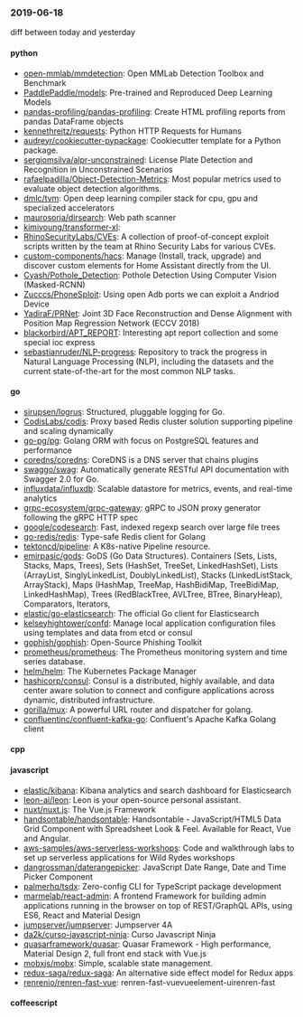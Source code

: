 ### 2019-06-18
diff between today and yesterday

#### python
* [open-mmlab/mmdetection](https://github.com/open-mmlab/mmdetection): Open MMLab Detection Toolbox and Benchmark
* [PaddlePaddle/models](https://github.com/PaddlePaddle/models): Pre-trained and Reproduced Deep Learning Models 
* [pandas-profiling/pandas-profiling](https://github.com/pandas-profiling/pandas-profiling): Create HTML profiling reports from pandas DataFrame objects
* [kennethreitz/requests](https://github.com/kennethreitz/requests): Python HTTP Requests for Humans 
* [audreyr/cookiecutter-pypackage](https://github.com/audreyr/cookiecutter-pypackage): Cookiecutter template for a Python package.
* [sergiomsilva/alpr-unconstrained](https://github.com/sergiomsilva/alpr-unconstrained): License Plate Detection and Recognition in Unconstrained Scenarios
* [rafaelpadilla/Object-Detection-Metrics](https://github.com/rafaelpadilla/Object-Detection-Metrics): Most popular metrics used to evaluate object detection algorithms.
* [dmlc/tvm](https://github.com/dmlc/tvm): Open deep learning compiler stack for cpu, gpu and specialized accelerators
* [maurosoria/dirsearch](https://github.com/maurosoria/dirsearch): Web path scanner
* [kimiyoung/transformer-xl](https://github.com/kimiyoung/transformer-xl): 
* [RhinoSecurityLabs/CVEs](https://github.com/RhinoSecurityLabs/CVEs): A collection of proof-of-concept exploit scripts written by the team at Rhino Security Labs for various CVEs.
* [custom-components/hacs](https://github.com/custom-components/hacs): Manage (Install, track, upgrade) and discover custom elements for Home Assistant directly from the UI.
* [Cyash/Pothole_Detection](https://github.com/Cyash/Pothole_Detection): Pothole Detection Using Computer Vision (Masked-RCNN)
* [Zucccs/PhoneSploit](https://github.com/Zucccs/PhoneSploit): Using open Adb ports we can exploit a Andriod Device
* [YadiraF/PRNet](https://github.com/YadiraF/PRNet): Joint 3D Face Reconstruction and Dense Alignment with Position Map Regression Network (ECCV 2018)
* [blackorbird/APT_REPORT](https://github.com/blackorbird/APT_REPORT): Interesting apt report collection and some special ioc express
* [sebastianruder/NLP-progress](https://github.com/sebastianruder/NLP-progress): Repository to track the progress in Natural Language Processing (NLP), including the datasets and the current state-of-the-art for the most common NLP tasks.

#### go
* [sirupsen/logrus](https://github.com/sirupsen/logrus): Structured, pluggable logging for Go.
* [CodisLabs/codis](https://github.com/CodisLabs/codis): Proxy based Redis cluster solution supporting pipeline and scaling dynamically
* [go-pg/pg](https://github.com/go-pg/pg): Golang ORM with focus on PostgreSQL features and performance
* [coredns/coredns](https://github.com/coredns/coredns): CoreDNS is a DNS server that chains plugins
* [swaggo/swag](https://github.com/swaggo/swag): Automatically generate RESTful API documentation with Swagger 2.0 for Go.
* [influxdata/influxdb](https://github.com/influxdata/influxdb): Scalable datastore for metrics, events, and real-time analytics
* [grpc-ecosystem/grpc-gateway](https://github.com/grpc-ecosystem/grpc-gateway): gRPC to JSON proxy generator following the gRPC HTTP spec
* [google/codesearch](https://github.com/google/codesearch): Fast, indexed regexp search over large file trees
* [go-redis/redis](https://github.com/go-redis/redis): Type-safe Redis client for Golang
* [tektoncd/pipeline](https://github.com/tektoncd/pipeline): A K8s-native Pipeline resource.
* [emirpasic/gods](https://github.com/emirpasic/gods): GoDS (Go Data Structures). Containers (Sets, Lists, Stacks, Maps, Trees), Sets (HashSet, TreeSet, LinkedHashSet), Lists (ArrayList, SinglyLinkedList, DoublyLinkedList), Stacks (LinkedListStack, ArrayStack), Maps (HashMap, TreeMap, HashBidiMap, TreeBidiMap, LinkedHashMap), Trees (RedBlackTree, AVLTree, BTree, BinaryHeap), Comparators, Iterators, 
* [elastic/go-elasticsearch](https://github.com/elastic/go-elasticsearch): The official Go client for Elasticsearch
* [kelseyhightower/confd](https://github.com/kelseyhightower/confd): Manage local application configuration files using templates and data from etcd or consul
* [gophish/gophish](https://github.com/gophish/gophish): Open-Source Phishing Toolkit
* [prometheus/prometheus](https://github.com/prometheus/prometheus): The Prometheus monitoring system and time series database.
* [helm/helm](https://github.com/helm/helm): The Kubernetes Package Manager
* [hashicorp/consul](https://github.com/hashicorp/consul): Consul is a distributed, highly available, and data center aware solution to connect and configure applications across dynamic, distributed infrastructure.
* [gorilla/mux](https://github.com/gorilla/mux): A powerful URL router and dispatcher for golang.
* [confluentinc/confluent-kafka-go](https://github.com/confluentinc/confluent-kafka-go): Confluent's Apache Kafka Golang client

#### cpp

#### javascript
* [elastic/kibana](https://github.com/elastic/kibana):  Kibana analytics and search dashboard for Elasticsearch
* [leon-ai/leon](https://github.com/leon-ai/leon):  Leon is your open-source personal assistant.
* [nuxt/nuxt.js](https://github.com/nuxt/nuxt.js): The Vue.js Framework
* [handsontable/handsontable](https://github.com/handsontable/handsontable): Handsontable - JavaScript/HTML5 Data Grid Component with Spreadsheet Look & Feel. Available for React, Vue and Angular.
* [aws-samples/aws-serverless-workshops](https://github.com/aws-samples/aws-serverless-workshops): Code and walkthrough labs to set up serverless applications for Wild Rydes workshops
* [dangrossman/daterangepicker](https://github.com/dangrossman/daterangepicker): JavaScript Date Range, Date and Time Picker Component
* [palmerhq/tsdx](https://github.com/palmerhq/tsdx): Zero-config CLI for TypeScript package development
* [marmelab/react-admin](https://github.com/marmelab/react-admin): A frontend Framework for building admin applications running in the browser on top of REST/GraphQL APIs, using ES6, React and Material Design
* [jumpserver/jumpserver](https://github.com/jumpserver/jumpserver): Jumpserver 4A 
* [da2k/curso-javascript-ninja](https://github.com/da2k/curso-javascript-ninja): Curso Javascript Ninja
* [quasarframework/quasar](https://github.com/quasarframework/quasar): Quasar Framework - High performance, Material Design 2, full front end stack with Vue.js
* [mobxjs/mobx](https://github.com/mobxjs/mobx): Simple, scalable state management.
* [redux-saga/redux-saga](https://github.com/redux-saga/redux-saga): An alternative side effect model for Redux apps
* [renrenio/renren-fast-vue](https://github.com/renrenio/renren-fast-vue): renren-fast-vuevueelement-uirenren-fast

#### coffeescript
